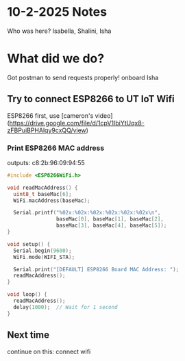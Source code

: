 # 10-2-2025 Notes

Who was here? Isabella, Shalini, Isha

# What did we do?
Got postman to send requests properly!
onboard Isha

## Try to connect ESP8266 to UT IoT Wifi
ESP8266
first, use [cameron's video] (https://drive.google.com/file/d/1cpV1IbiYtUqx8-zFBPuiBPHAlqy9cxQQ/view)


### Print ESP8266 MAC address
outputs: c8:2b:96:09:94:55

```ino
#include <ESP8266WiFi.h>

void readMacAddress() {
  uint8_t baseMac[6];
  WiFi.macAddress(baseMac);

  Serial.printf("%02x:%02x:%02x:%02x:%02x:%02x\n",
                baseMac[0], baseMac[1], baseMac[2],
                baseMac[3], baseMac[4], baseMac[5]);
}

void setup() {
  Serial.begin(9600);
  WiFi.mode(WIFI_STA);

  Serial.print("[DEFAULT] ESP8266 Board MAC Address: ");
  readMacAddress();
}

void loop() {
  readMacAddress();
  delay(1000);  // Wait for 1 second
}
```

## Next time

continue on this: connect wifi